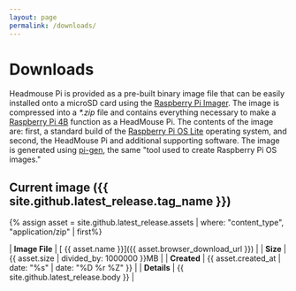 ```yaml
---
layout: page
permalink: /downloads/
---
```

# Downloads

Headmouse Pi is provided as a pre-built binary image file that can be easily installed onto a
microSD card using the [Raspberry Pi Imager](https://www.raspberrypi.org/software/).
The image is compressed into a _*.zip_ file and contains everything necessary to make a
[Raspberry Pi 4B](https://www.raspberrypi.org/products/raspberry-pi-4-model-b/)
function as a HeadMouse Pi. The contents of the image are: first, a standard build of the 
[Raspberry Pi OS Lite](https://www.raspberrypi.org/software/operating-systems/) operating system,
and second, the HeadMouse Pi and additional supporting software. The image is generated using
[pi-gen](https://github.com/RPi-Distro/pi-gen#pi-gen), the same "tool used to create Raspberry Pi OS
images."

## Current image (**{{ site.github.latest_release.tag_name }}**)
{% assign asset = site.github.latest_release.assets | where: "content_type", "application/zip" | first%}

| **Image File** | [<i class="fas fa-download"></i> {{ asset.name }}]({{ asset.browser_download_url }}) |
| **Size** | {{ asset.size | divided_by: 1000000 }}MB |
| **Created** | {{ asset.created_at | date: "%s" | date: "%D %r %Z" }} |
| **Details** | {{ site.github.latest_release.body }} |

